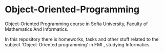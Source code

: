 # Object-Oriented-Programming
Object-Oriented Programming course in Sofia University, Faculty of Mathematics And Informatics.


  In this repository there is homeworks, tasks and other stuff related to the subject 'Object-Oriented programming' in FMI , studying Informatics.
